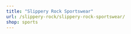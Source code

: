 ```yaml
---
title: "Slippery Rock Sportswear"
url: /slippery-rock/slippery-rock-sportswear/
shop: sports
---
```

